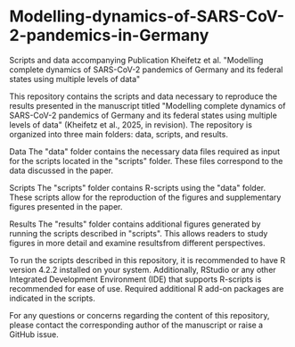 # Modelling-dynamics-of-SARS-CoV-2-pandemics-in-Germany

Scripts and data accompanying Publication Kheifetz et al. "Modelling complete dynamics of SARS-CoV-2 pandemics of Germany and its federal states using multiple levels of data"

This repository contains the scripts and data necessary to reproduce the results presented in the manuscript titled "Modelling complete dynamics of SARS-CoV-2 pandemics of Germany and its federal states using multiple levels of data" (Kheifetz et al., 2025, in revision). The repository is organized into three main folders: data, scripts, and results.

Data
The "data" folder contains the necessary data files required as input for the scripts located in the "scripts" folder. These files correspond to the data discussed in the paper.

Scripts
The "scripts" folder contains R-scripts using the "data" folder. These scripts allow for the reproduction of the figures and supplementary figures presented in the paper.

Results
The "results" folder contains additional figures generated by running the scripts described in "scripts". This allows readers to study figures in more detail and examine resultsfrom different perspectives.

To run the scripts described in this repository, it is recommended to have R version 4.2.2 installed on your system. Additionally, RStudio or any other Integrated Development Environment (IDE) that supports R-scripts is recommended for ease of use. Required additional R add-on packages are indicated in the scripts.

For any questions or concerns regarding the content of this repository, please contact the corresponding author of the manuscript or raise a GitHub issue.
